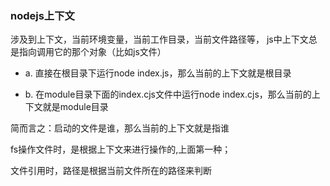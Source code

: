 ### nodejs上下文

涉及到上下文，当前环境变量，当前工作目录，当前文件路径等，
js中上下文总是指向调用它的那个对象（比如js文件）

- a. 直接在根目录下运行node index.js，那么当前的上下文就是根目录

- b. 在module目录下面的index.cjs文件中运行node index.cjs，那么当前的上下文就是module目录


简而言之：启动的文件是谁，那么当前的上下文就是指谁

fs操作文件时，是根据上下文来进行操作的,上面第一种；

文件引用时，路径是根据当前文件所在的路径来判断
